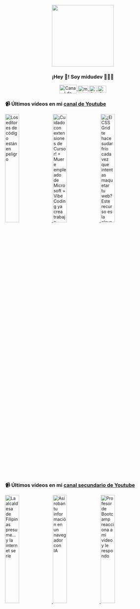 <p align="center" width="300">
   <img align="center" width="200" src="https://user-images.githubusercontent.com/1561955/106762302-fda9de00-6635-11eb-99be-3ef744e60c0e.png" />
   <h3 align="center">¡Hey 👋! Soy midudev 👨🏻‍💻</h3>
</p>

<p align="center">
   <a href="https://twitch.tv/midudev" target="blank">
    <img align="center" src="https://upload.wikimedia.org/wikipedia/commons/c/ce/Twitch_logo_2019.svg" alt="Canal de Twitch de midudev" height="28px" width="56px" />
  </a>
  <span style="width: 8px;"> </span>
   <a href="https://youtube.com/midudev" target="blank">
    <img align="center" src="https://upload.wikimedia.org/wikipedia/commons/0/09/YouTube_full-color_icon_%282017%29.svg" alt="midudev" height="23px" width="33px" />
  </a>
  <span style="width: 8px;"> </span>
  <a href="https://instagram.com/midu.dev" target="blank">
    <img align="center" src="https://upload.wikimedia.org/wikipedia/commons/e/e7/Instagram_logo_2016.svg" alt="Canal de Instagram de midu.dev" height="23px" width="23px" />
  </a>
  <span style="width: 8px;"> </span>
  <a href="https://twitter.com/midudev" target="blank">
    <img align="center" src="https://upload.wikimedia.org/wikipedia/commons/thumb/6/6f/Logo_of_Twitter.svg/2491px-Logo_of_Twitter.svg.png" alt="Canal de Twitter de midudev" height="23px" width="28px" />
  </a>
</p>

### 📹 Últimos vídeos en mi [canal de Youtube](https://youtube.com/midudev?sub_confirmation=1)

<a href='https://youtu.be/ANuWvZ7ed4o' target='_blank'>
  <img width='30%' src='https://img.youtube.com/vi/ANuWvZ7ed4o/mqdefault.jpg' alt='Los editores de código están en peligro' />
</a>
<a href='https://youtu.be/wX78EMyuIdE' target='_blank'>
  <img width='30%' src='https://img.youtube.com/vi/wX78EMyuIdE/mqdefault.jpg' alt='¡Cuidado con extensiones de Cursor! + Muere empleado de Microsoft + Vibe Coding ya crea trabajo...' />
</a>
<a href='https://youtu.be/qZjHj_WO0f4' target='_blank'>
  <img width='30%' src='https://img.youtube.com/vi/qZjHj_WO0f4/mqdefault.jpg' alt='¿El CSS Grid te hace sudar frío cada vez que intentas maquetar tu web? Este recurso es la clave para' />
</a>

### 📹 Últimos vídeos en mi [canal secundario de Youtube](https://youtube.com/midulive?sub_confirmation=1)

<a href='https://youtu.be/ETAVDV1mZTw' target='_blank'>
  <img width='30%' src='https://img.youtube.com/vi/ETAVDV1mZTw/mqdefault.jpg' alt='La alcaldesa de Filipinas presume... y la internet se ríe' />
</a>
<a href='https://youtu.be/_GW05_yDT6Y' target='_blank'>
  <img width='30%' src='https://img.youtube.com/vi/_GW05_yDT6Y/mqdefault.jpg' alt='Así roban tu información en un navegador con IA' />
</a>
<a href='https://youtu.be/hvnvdQdW7zM' target='_blank'>
  <img width='30%' src='https://img.youtube.com/vi/hvnvdQdW7zM/mqdefault.jpg' alt='Profesor de Bootcamp reacciona a mi video y le respondo' />
</a>